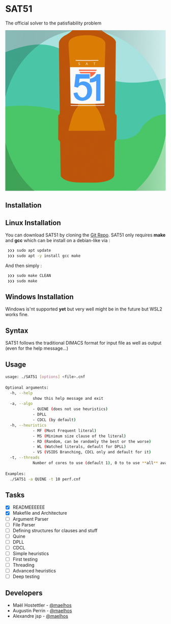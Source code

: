 # SAT51

The official solver to the patisfiability problem

![InductorGen Logo](/logo/logo_small.png)

## Installation

## Linux Installation

You can download SAT51 by cloning the [Git Repo](https://github.com/maelhos/SAT51).
SAT51 only requires **make** and **gcc** which can be install on a debian-like via :

``` bash
 ❯❯❯ sudo apt update
 ❯❯❯ sudo apt -y install gcc make
```

And then simply :

``` bash
 ❯❯❯ sudo make CLEAN
 ❯❯❯ sudo make
```

## Windows Installation

Windows is'nt supported **yet** but very well might be in the future but WSL2 works fine.

## Syntax

SAT51 follows the traditional DIMACS format for input file as well as output (even for the help message...)

## Usage

``` bash
usage: ./SAT51 [options] <file>.cnf

Optional arguments:
  -h, --help            
            show this help message and exit
  -a, --algo
            - QUINE (does not use heuristics)
            - DPLL
            - CDCL (by default)
  -h, --heuristics
            - MF (Most Frequent literal)
            - MS (Minimum size clause of the literal)
            - RD (Random, can be randomly the best or the worse)
            - WL (Watched literals, default for DPLL)
            - VS (VSIDS Branching, CDCL only and default for it)
  -t, --threads 
            Number of cores to use (default 1), 0 to to use **all** available

Examples:
  ./SAT51 -a QUINE -t 10 perf.cnf
```

## Tasks

- [x] READMEEEEEE
- [x] Makefile and Architecture
- [ ] Argument Parser
- [ ] File Parser
- [ ] Defining structures for clauses and stuff
- [ ] Quine
- [ ] DPLL
- [ ] CDCL
- [ ] Simple heuristics
- [ ] First testing
- [ ] Threading
- [ ] Advanced heuristics
- [ ] Deep testing

## Developers

* Maël Hostettler - [@maelhos](mailto:maelhos.dev@gmail.com)
* Augustin Perrin - [@maelhos](mailto:maelhos.dev@gmail.com)
* Alexandre jsp - [@maelhos](mailto:maelhos.dev@gmail.com)

